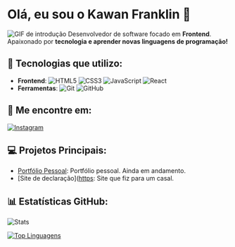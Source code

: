 # Olá, eu sou o **Kawan Franklin** 👋

![GIF de introdução](https://media4.giphy.com/media/v1.Y2lkPTc5MGI3NjExMG1wdXFnZHUwNmxsMGZraDVnaG8zZHg3anZvOXAzNTE0cnBhbGpzbyZlcD12MV9pbnRlcm5hbF9naWZfYnlfaWQmY3Q9Zw/vS9OEreb3nVNNjZw6s/giphy.gif)
Desenvolvedor de software focado em **Frontend**.  
Apaixonado por **tecnologia e aprender novas linguagens de programação!**

## 🚀 Tecnologias que utilizo:

- **Frontend**: ![HTML5](https://img.shields.io/badge/HTML5-E34F26?style=flat&logo=html5&logoColor=white) ![CSS3](https://img.shields.io/badge/CSS3-1572B6?style=flat&logo=css3&logoColor=white) ![JavaScript](https://img.shields.io/badge/JavaScript-F7DF1E?style=flat&logo=javascript&logoColor=black) ![React](https://img.shields.io/badge/React-61DAFB?style=flat&logo=react&logoColor=black)
- **Ferramentas**: ![Git](https://img.shields.io/badge/Git-F05032?style=flat&logo=git&logoColor=white) ![GitHub](https://img.shields.io/badge/GitHub-181717?style=flat&logo=github&logoColor=white)

## 🔗 Me encontre em:

[![Instagram](https://img.shields.io/badge/Instagram-E4405F?style=flat&logo=instagram&logoColor=white)](https://instagram.com/kawan.js_)

## 💻 Projetos Principais:

- [Portfólio Pessoal](https://kawanfranklin.web.app): Portfólio pessoal. Ainda em andamento.
- [Site de declaração]([https](https://github.com/DevKawan/SiteDeDeclaracao): Site que fiz para um casal.

## 📊 Estatísticas GitHub:

![Stats](https://github-readme-stats.vercel.app/api?username=DevKawan&show_icons=true&theme=dark)

[![Top Linguagens](https://github-readme-stats.vercel.app/api/top-langs/?username=DevKawan&layout=compact&theme=dark)](https://github.com/DevKawan/github-readme-stats)
